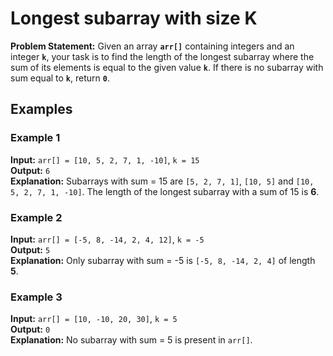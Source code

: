 # Longest subarray with size K
**Problem Statement:** Given an array **`arr[]`** containing integers and an integer **`k`**, your task is to find the length of the longest subarray where the sum of its elements is equal to the given value **`k`**. If there is no subarray with sum equal to **`k`**, return **`0`**.

## Examples

### Example 1
**Input:** `arr[] = [10, 5, 2, 7, 1, -10]`, `k = 15`  
**Output:** `6`  
**Explanation:** Subarrays with sum = 15 are `[5, 2, 7, 1]`, `[10, 5]` and `[10, 5, 2, 7, 1, -10]`. The length of the longest subarray with a sum of 15 is **6**.


### Example 2
**Input:** `arr[] = [-5, 8, -14, 2, 4, 12]`, `k = -5`  
**Output:** `5`  
**Explanation:** Only subarray with sum = -5 is `[-5, 8, -14, 2, 4]` of length **5**.


### Example 3
**Input:** `arr[] = [10, -10, 20, 30]`, `k = 5`  
**Output:** `0`  
**Explanation:** No subarray with sum = 5 is present in `arr[]`.
